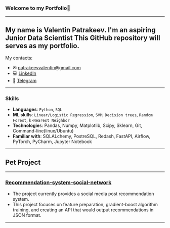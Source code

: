 ### Welcome to my Portfolio👋

---
My name is Valentin Patrakeev. I'm an aspiring Junior Data Scientist 
This GitHub repository will serves as my portfolio.
---

My contacts:
* ✉ [patrakeevvalentin@gmail.com](mailto:patrakeevvalentin@gmail.com) 
* 💻 [LinkedIn](https://www.linkedin.com/in/valentin-patrakeev-157198123/)
* 📲 [Telegram](https://t.me/PatrakeevVO)

---
### Skills
- **Languages**: `Python`, `SQL`
- **ML skills**: `Linear/Logistic Regression`, `SVM`, `Decision trees`, `Random Forest`, `k-Nearest Neighbor`
- **Technologie**s: Pandas, Numpy, Matplotlib, Scipy, Sklearn, Git, Command-line(linux/Ubuntu)
- **Familiar with**: SQLALchemy, PostreSQL, Redash, FastAPI, Airflow, PyTorch, PyCharm, Jupyter Notebook
---


## Pet Project
---
### [Recommendation-system-social-network](https://github.com/ValentinPatrakeev/Recommendation-system-social-network/tree/main/venv)
- The project currently provides a social media post recommendation system.
- This project focuses on feature preparation, gradient-boost algorithm training, and creating an API that would output recommendations in JSON format.

---
